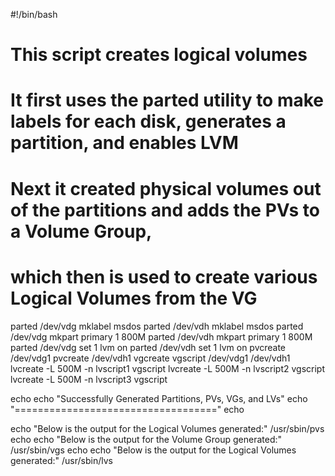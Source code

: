 #!/bin/bash
# This script creates logical volumes
# It first uses the parted utility to make labels for each disk, generates a partition, and enables LVM
# Next it created physical volumes out of the partitions and adds the PVs to a Volume Group,
# which then is used to create various Logical Volumes from the VG
parted /dev/vdg mklabel msdos
parted /dev/vdh mklabel msdos
parted /dev/vdg mkpart primary 1 800M
parted /dev/vdh mkpart primary 1 800M
parted /dev/vdg set 1 lvm on
parted /dev/vdh set 1 lvm on
pvcreate /dev/vdg1
pvcreate /dev/vdh1
vgcreate vgscript /dev/vdg1 /dev/vdh1
lvcreate -L 500M -n lvscript1 vgscript
lvcreate -L 500M -n lvscript2 vgscript
lvcreate -L 500M -n lvscript3 vgscript

echo
echo "Successfully Generated Partitions, PVs, VGs, and LVs"
echo "==================================="
echo

echo "Below is the output for the Logical Volumes generated:"
/usr/sbin/pvs
echo
echo "Below is the output for the Volume Group generated:"
/usr/sbin/vgs
echo
echo "Below is the output for the Logical Volumes generated:"
/usr/sbin/lvs
